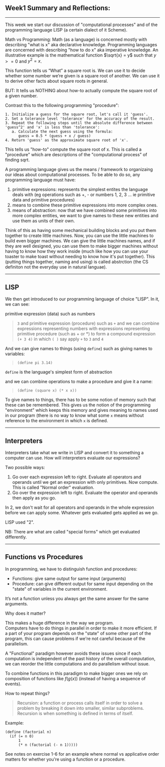## Week1 Summary and Reflections: 
---------------------------------

This week we start our discussion of "computational processes" and of the programming language LISP (a certain dialect of it Scheme). 

Math vs Programming: Math (as a language) is concerned mostly with describing "what is x" aka declarative knowledge. Programming languages are concerned with describing "how to do x" aka imperative knowledge. An illustrative example is the mathematical function $\sqrt{x} = y$ such that $y >= 0$ and $y^2 = x$.

This function tells us “What” a square root is. We can use it to decide whether some number we’re given is a square root of another. We can use it to derive other facts about square roots in general. 

BUT: It tells us NOTHING about how-to actually compute the square root of a given number. 

Contrast this to the following programming "procedure":

```
1. Initialize a guess for the square root, let's call it 'guess'.
2. Set a tolerance level 'tolerance' for the accuracy of the result.
3. Repeat the following steps until the absolute difference between 'guess^2' and 'x' is less than 'tolerance':
   a. Calculate the next guess using the formula:
      guess = 0.5 * (guess + x / guess)
4. Return 'guess' as the approximate square root of 'x'.
```

This tells us "how-to" compute the square root of x. This is called a "procedure" which are descriptions of the "computational process" of finding sqrt.

A programming language gives us the means / framework to organizaing our ideas about computational processes. To be able to do so, any programming language must have:

1. primitive expressions: represents the simplest entites the language deals with (eg operations such as +, - or numbers 1, 2, 3 ... ie primitive data and primitive procedures) 
2. means to combine these primitive expressions into more complex ones. 
3. means of abstraction: now that we have combined some primitives into more complex entities, we want to give names to these new entities and use them as units of their own. 

Think of this as having some mechanical building blocks and you put them together to create little machines. Now, you can use the little machines to build even bigger machines. We can give the little machines names, and if they are well designed, you can use them to make bigger machines without having to know how they work inside (much like how you can use your toaster to make toast without needing to know how it's put together). This (putting things together, naming and using) is called abstrction (the CS definiton not the everyday use in natural languae).

----
LISP
----

We then get introduced to our programming language of choice "LISP". In it, we can see:

primitive expression (data) such as numbers 
> `3`
and primitive expression (procedure) such as 
> `+`
and we can combine expressions representing numbers with expressions representing primitive procedure (such as + or *) to form a compound expression 
> `(+ 3 4)`
in which `( )` say apply `+` to `3` and `4`

And we can give names to things (using `define`) such as giving names to variables:
> `(define pi 3.14)`

`define` is the language's simplest form of abstraction 

and we can combine operations to make a procedure and give it a name:
> `(define (square x) (* x x))`

To give names to things, there has to be some notion of memory such that these can be remembered. This gives us the notion of the programming "environment" which keeps this memory and gives meaning to names used in our program (there is no way to know what some `x` means without reference to the environment in which `x` is defined.

------------
Interpreters
------------
Interpreters take what we write in LISP and convert it to something a computer can use. How will interpreters evaluate our expressions? 

Two possible ways:
1. Go over each expression left to right. Evaluate all operators and operands until we get an expression with only primitives. Now compute. This is called "Normal order" evaluation.
2. Go over the expression left to right. Evaluate the operator and operands then apply as you go. 

In 2, we don't wait for all operators and operands in the whole expression before we can apply some. Whatever gets evaluated gets applied as we go.

LISP used "2".

NB: There are what are called "special forms" which get evaluated differently.

-----------------------
Functions vs Procedures
-----------------------
In programming, we have to distinguish function and procedures:
- Functions: give same output for same input (arguments)
- Procedure: can give different output for same input depending on the "state" of variables in the current environment. 

It’s not a function unless you always get the same answer for the same arguments.

Why does it matter?

This makes a huge difference in the way we program.\
Computers have to do things in parallel in order to make it more efficient. If a part of your program depends on the "state" of some other part of the program, this can cause problems if we're not careful because of the parallelism. 

A "Functional" paradigm however avoids these issues since if each computation is independent of the past history of the overall computation, we can reorder the little computations and do parallelism without issue. 

To combine functions in this paradigm to make bigger ones we rely on composition of functions like $f(g(x))$ (instead of having a sequence of events). 

How to repeat things? 
> Recursion: a function or process calls itself in order to solve a problem by breaking it down into smaller, similar subproblems. Recursion is when something is defined in terms of itself.

Example: 

```
(define (factorial n)
  (if (= n 0)
      1
      (* n (factorial (- n 1)))))
```


See notes on exercise 1-6 for an example where normal vs applicative order matters for whether you're using a function or a procedure. 

